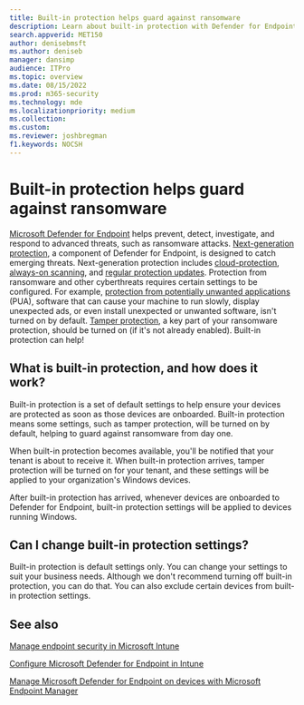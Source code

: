 ```yaml
---
title: Built-in protection helps guard against ransomware
description: Learn about built-in protection with Defender for Endpoint and how it helps guard against ransomware.
search.appverid: MET150 
author: denisebmsft
ms.author: deniseb
manager: dansimp 
audience: ITPro
ms.topic: overview
ms.date: 08/15/2022 
ms.prod: m365-security
ms.technology: mde
ms.localizationpriority: medium
ms.collection: 
ms.custom: 
ms.reviewer: joshbregman
f1.keywords: NOCSH
---
```


# Built-in protection helps guard against ransomware

[Microsoft Defender for Endpoint](microsoft-defender-endpoint.md) helps prevent, detect, investigate, and respond to advanced threats, such as ransomware attacks. [Next-generation protection](next-generation-protection.md), a component of Defender for Endpoint, is designed to catch emerging threats. Next-generation protection includes [cloud-protection](cloud-protection-microsoft-defender-antivirus.md), [always-on scanning](configure-protection-features-microsoft-defender-antivirus.md), and [regular protection updates](manage-updates-baselines-microsoft-defender-antivirus.md). Protection from ransomware and other cyberthreats requires certain settings to be configured. For example, [protection from potentially unwanted applications](detect-block-potentially-unwanted-apps-microsoft-defender-antivirus.md) (PUA), software that can cause your machine to run slowly, display unexpected ads, or even install unexpected or unwanted software, isn't turned on by default. [Tamper protection](prevent-changes-to-security-settings-with-tamper-protection.md), a key part of your ransomware protection, should be turned on (if it's not already enabled). Built-in protection can help!

## What is built-in protection, and how does it work?

Built-in protection is a set of default settings to help ensure your devices are protected as soon as those devices are onboarded. Built-in protection means some settings, such as tamper protection, will be turned on by default, helping to guard against ransomware from day one. 

When built-in protection becomes available, you'll be notified that your tenant is about to receive it. When built-in protection arrives, tamper protection will be turned on for your tenant, and these settings will be applied to your organization's Windows devices.

After built-in protection has arrived, whenever devices are onboarded to Defender for Endpoint, built-in protection settings will be applied to devices running Windows.

## Can I change built-in protection settings?

Built-in protection is default settings only. You can change your settings to suit your business needs. Although we don't recommend turning off built-in protection, you can do that. You can also exclude certain devices from built-in protection settings.

## See also

[Manage endpoint security in Microsoft Intune](/mem/intune/protect/endpoint-security)

[Configure Microsoft Defender for Endpoint in Intune](/mem/intune/protect/advanced-threat-protection-configure)

[Manage Microsoft Defender for Endpoint on devices with Microsoft Endpoint Manager](/mem/intune/protect/mde-security-integration)
